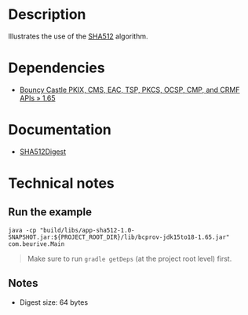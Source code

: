 # Description

Illustrates the use of the [SHA512](https://en.wikipedia.org/wiki/SHA-2) algorithm.

# Dependencies

* [Bouncy Castle PKIX, CMS, EAC, TSP, PKCS, OCSP, CMP, and CRMF APIs » 1.65](https://mvnrepository.com/artifact/org.bouncycastle/bcpkix-jdk15to18/1.65)

# Documentation

* [SHA512Digest](https://people.eecs.berkeley.edu/~jonah/bc/org/bouncycastle/crypto/digests/SHA512Digest.html)

# Technical notes

## Run the example

    java -cp "build/libs/app-sha512-1.0-SNAPSHOT.jar:${PROJECT_ROOT_DIR}/lib/bcprov-jdk15to18-1.65.jar" com.beurive.Main

> Make sure to run `gradle getDeps` (at the project root level) first.

## Notes

* Digest size: 64 bytes 




